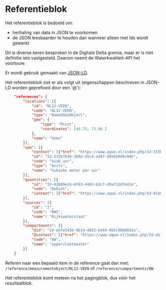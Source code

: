 # Referentieblok

Het referentieblok is bedoeld om:

- herhaling van data in JSON te voorkomen
- de JSON leesbaarder te houden dan wanneer alleen met Ids wordt gewerkt

Dit is diverse keren besproken in de Digitale Delta gremia, maar er is niet definitie iets vastgesteld. Daarom neemt de Waterkwaliteit-API het voortouw.

Er wordt gebruik gemaakt van [JSON-LD](https://json-ld.org/).

Het referentieblok ziet er als volgt uit (eigenschappen beschreven in JSON-LD worden geprefixed door een '@'):

``` json
    "references": {
        "locations": [{
            "id": "NL12-VEEN",
            "code": "NL12-VEEN",
            "type": "NamedGeoObject",
            "geo": {
                "type": "Point",
                "coordinates": [40.75, 73.98 ]
            },
            "name": "Veen"
        }],
        "uom": [{
            "context": [{"href": "https://www.aquo.nl/index.php/Id-315b7646-3b9d-45c4-a387-d0ebb8d6c04b"}],
            "id": "Id-315b7646-3b9d-45c4-a387-d0ebb8d6c04b",
            "code": "kuub_uur",
            "type": "Units",
            "name": "kubieke meter per uur"
        }],
        "quantities": [{
            "id": "Id-01b89ecb-6f63-4463-b3c7-d9a712d7ed1e",
            "code": "Debiet",
            "context": [{"href": "https://www.aquo.nl/index.php/Id-01b89ecb-6f63-4463-b3c7-d9a712d7ed1e"}]
        }],
        "sources": [{
            "id": "2",
            "code": "RWS",
            "name": "Rijkswaterstaat"
        }],
        "compartments": [{
            "@id": "Id-ebfe5456-9b14-4925-b444-0b5c98b6642a",
            "@context": [{"href": "https://www.aquo.nl/index.php/Id-ebfe5456-9b14-4925-b444-0b5c98b6642a"}],
            "code": "OW",
            "name": "oppervlaktewater"
        }]
    }
```

Referen naar een bepaald item in de reference gaat dan met:
```/reference/measurementobject/NL12-VEEN``` of ```/reference/compartments/OW```

Het referentieblok komt meteen na het pagingblok, dus vóór het resultaatblok.
